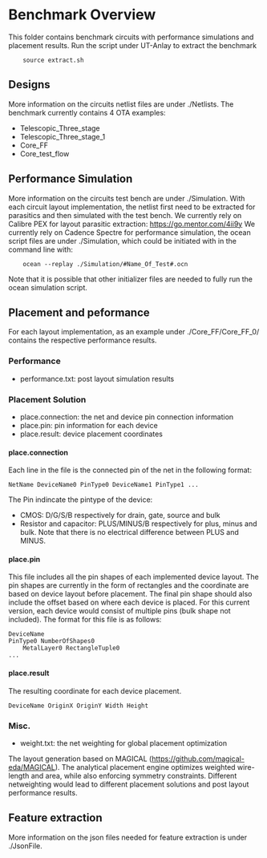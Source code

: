 # Benchmark Overview #
This folder contains benchmark circuits with performance simulations and placement results. 
Run the script under UT-Anlay to extract the benchmark
```
    source extract.sh 
```
## Designs ##
More information on the circuits netlist files are under ./Netlists. 
The benchmark currently contains 4 OTA examples:
- Telescopic_Three_stage
- Telescopic_Three_stage_1
- Core_FF
- Core_test_flow

## Performance Simulation ##
More information on the circuits test bench are under ./Simulation. 
With each circuit layout implementation, the netlist first need to be extracted for parasitics and then simulated with the test bench.
We currently rely on Calibre PEX for layout parasitic extraction:
https://go.mentor.com/4ii9y
We currently rely on Cadence Spectre for performance simulation, the ocean script files are under ./Simulation, which could be initiated with in the command line with:
```
    ocean --replay ./Simulation/#Name_Of_Test#.ocn    
```
Note that it is possible that other initializer files are needed to fully run the ocean simulation script.


## Placement and peformance ##
For each layout implementation, as an example under ./Core_FF/Core_FF_0/ contains the respective performance results.
### Performance ###
- performance.txt: post layout simulation results
### Placement Solution ###
- place.connection: the net and device pin connection information
- place.pin: pin information for each device
- place.result: device placement coordinates
#### place.connection ####
Each line in the file is the connected pin of the net in the following format:
```
NetName DeviceName0 PinType0 DeviceName1 PinType1 ...
```
The Pin indincate the pintype of the device:
- CMOS: D/G/S/B respectively for drain, gate, source and bulk
- Resistor and capacitor: PLUS/MINUS/B respectively for plus, minus and bulk. Note that there is no electrical difference between PLUS and MINUS.
#### place.pin ####
This file includes all the pin shapes of each implemented device layout.
The pin shapes are currently in the form of rectangles and the coordinate are based on device layout before placement. The final pin shape should also include the offset based on where each device is placed.
For this current version, each device would consist of multiple pins (bulk shape not included). The format for this file is as follows:
```
DeviceName
PinType0 NumberOfShapes0
    MetalLayer0 RectangleTuple0
...
```
#### place.result ####
The resulting coordinate for each device placement.
```
DeviceName OriginX OriginY Width Height
```
### Misc. ###
- weight.txt: the net weighting for global placement optimization

The layout generation based on MAGICAL (https://github.com/magical-eda/MAGICAL). The analytical placement engine optimizes weighted wire-length and area, while also enforcing symmetry constraints. Different netweighting would lead to different placement solutions and post layout performance results.

## Feature extraction ##
More information on the json files needed for feature extraction is under ./JsonFile.
